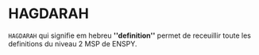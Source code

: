 # HAGDARAH
`HAGDARAH` qui signifie em hebreu **''definition''** permet de receuillir toute les definitions du niveau 2 MSP de ENSPY.
